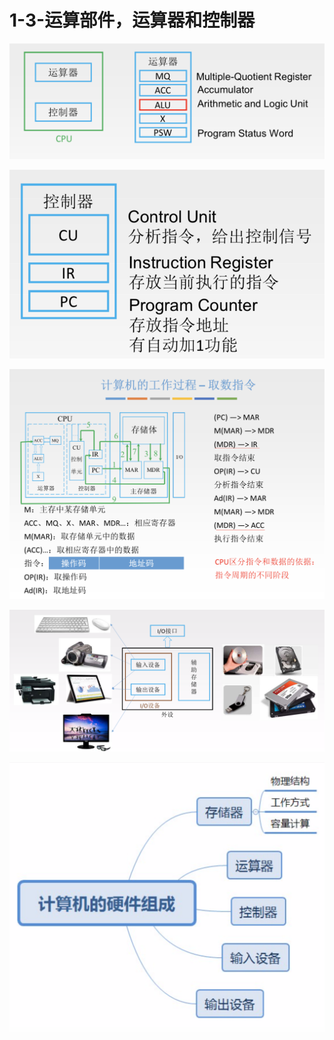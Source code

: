 # 1-3-运算部件，运算器和控制器



![](../../.gitbook/assets/image%20%2813%29.png)

![](../../.gitbook/assets/image%20%2825%29.png)

![](../../.gitbook/assets/image%20%28306%29.png)

![](../../.gitbook/assets/image%20%28214%29.png)

![](../../.gitbook/assets/image%20%283%29.png)

